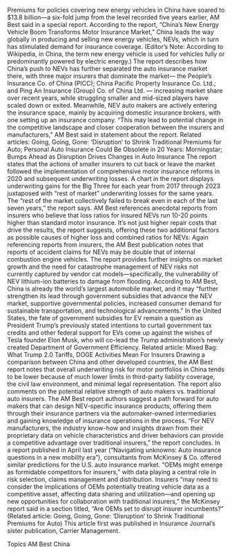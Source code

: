 Premiums for policies covering new energy vehicles in China have soared to $13.8 billion—a six-fold jump from the level recorded five years earlier, AM Best said in a special report.
According to the report, “China’s New Energy Vehicle Boom Transforms Motor Insurance Market,” China leads the way globally in producing and selling new energy vehicles, NEVs, which in turn has stimulated demand for insurance coverage. (Editor’s Note: According to Wikipedia, in China, the term new energy vehicle is used for vehicles fully or predominantly powered by electric energy.)
The report describes how China’s push to NEVs has further separated the auto insurance market there, with three major insurers that dominate the market— the People’s Insurance Co. of China (PICC); China Pacific Property Insurance Co. Ltd.; and Ping An Insurance (Group) Co. of China Ltd. — increasing market share over recent years, while struggling smaller and mid-sized players have scaled down or exited.
Meanwhile, NEV auto makers are actively entering the insurance space, mainly by acquiring domestic insurance brokers, with one setting up an insurance company. “This may lead to potential change in the competitive landscape and closer cooperation between the insurers and manufacturers,” AM Best said in statement about the report.
Related articles: Going, Going, Gone: ‘Disruption’ to Shrink Traditional Premiums for Auto; Personal Auto Insurance Could Be Obsolete in 20 Years: Morningstar; Bumps Ahead as Disruption Drives Changes in Auto Insurance
The report states that the actions of smaller insurers to cut back or leave the market followed the implementation of comprehensive motor insurance reforms in 2020 and subsequent underwriting losses. A chart in the report displays underwriting gains for the Big Three for each year from 2017 through 2023 juxtaposed with “rest of market” underwriting losses for the same years.
The “rest of the market collectively failed to break even in each of the last seven years,” the report says.
AM Best references anecdotal reports from insurers who believe that loss ratios for insured NEVs run 10-20 points higher than standard motor insurance. It’s not just higher repair costs that drive the results, the report suggests, offering these two additional factors as possible causes of higher loss and combined ratios for NEVs:
Again referencing reports from insurers, the AM Best publication notes that reports of accident claims for NEVs may be double that of internal combustion engine vehicles.
The report provides further insights on market growth and the need for catastrophe management of NEV risks not currently captured by vendor cat models—specifically, the vulnerability of NEV lithium-ion batteries to damage from flooding.
According to AM Best, China is already the world’s largest automobile market, and it may “further strengthen its lead through government subsidies that advance the NEV market, supportive governmental policies, increased consumer demand for sustainable transportation, and technological advancements.”
In the United States, the fate of government subsidies for EV remain a question as President Trump’s previously stated intentions to curtail government tax credits and other federal support for EVs come up against the wishes of Tesla founder Elon Musk, who will co-lead the Trump administration’s newly created Department of Government Efficiency.
Related article: Mixed Bag: What Trump 2.0 Tariffs, DOGE Activities Mean For Insurers
Drawing a comparison between China and other developed countries, the AM Best report notes that overall underwriting risk for motor portfolios in China tends to be lower because of much lower limits in third-party liability coverage, the civil law environment, and minimal legal representation.
The report also comments on the potential relative strength of auto makers vs. traditional auto insurers. The AM Best report authors suggest a path forward for auto makers that can design NEV-specific insurance products, offering them through their insurance partners via the automaker-owned intermediaries and gaining knowledge of insurance operations in the process. “For NEV manufacturers, the industry know-how and insights drawn from their proprietary data on vehicle characteristics and driver behaviors can provide a competitive advantage over traditional insurers,” the report concludes.
In a report published in April last year (“Navigating unknowns: Auto insurance questions in a new mobility era”), consultants from McKinsey & Co. offered similar predictions for the U.S. auto insurance market.
“OEMs might emerge as formidable competitors for insurers,” with data playing a central role in risk selection, claims management and distribution. Insurers “may need to consider the implications of OEMs potentially treating vehicle data as a competitive asset, affecting data sharing and utilization—and opening up new opportunities for collaboration with traditional insurers,” the McKinsey report said in a section titled, “Are OEMs set to disrupt insurer incumbents?” (Related article: Going, Going, Gone: ‘Disruption’ to Shrink Traditional Premiums for Auto)
This article first was published in Insurance Journal’s sister publication, Carrier Management.

Topics
AM Best
China
